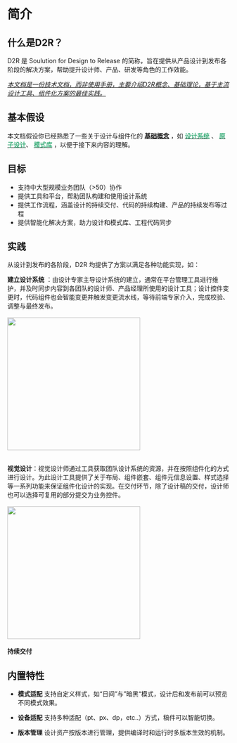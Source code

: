 # 简介

## 什么是D2R？

D2R 是 Soulution for Design to Release 的简称，旨在提供从产品设计到发布各阶段的解决方案，帮助提升设计师、产品、研发等角色的工作效能。

<u>_本文档是一份技术文档，而非使用手册，主要介绍D2R概念、基础理论，基于主流设计工具、组件化方案的最佳实践。_</u>

## 基本假设

本文档假设你已经熟悉了一些关于设计与组件化的 [**基础概念**](/concept) ，如 
[<font color="3EAF7C">**设计系统**</font>](./concept.html#设计系统) 、
[<font color="3EAF7C">**原子设计**</font>](./concept.html#原子设计)、
[<font color="3EAF7C">**模式库**</font>](./concept.html#实践)
，以便于接下来内容的理解。

## 目标

* 支持中大型规模业务团队（>50）协作
* 提供工具和平台，帮助团队构建和使用设计系统
* 提供工作流程，涵盖设计的持续交付、代码的持续构建、产品的持续发布等过程
* 提供智能化解决方案，助力设计和模式库、工程代码同步

## 实践

从设计到发布的各阶段，D2R 均提供了方案以满足各种功能实现，如： 

**建立设计系统** ：由设计专家主导设计系统的建立，通常在平台管理工具进行维护，并及时同步内容到各团队的设计师、产品经理所使用的设计工具；设计控件变更时，代码组件也会智能变更并触发变更流水线，等待前端专家介入，完成校验、调整与最终发布。
<br>
<br>
<img src="~@assets/intro/ucd_create_design_system.gif"  height="302" />
<br>
<br>


**视觉设计**：视觉设计师通过工具获取团队设计系统的资源，并在按照组件化的方式进行设计。为此设计工具提供了关于布局、组件嵌套、组件元信息设置、样式选择等一系列功能来保证组件化设计的实现。在交付环节，除了设计稿的交付，设计师也可以选择可复用的部分提交为业务控件。
<br>
<br>
<img src="~@assets/intro/ucd_design_in_tool.gif"  height="302" />
<br>
<br>
**持续交付**

## 内置特性

* **模式适配** 支持自定义样式，如“日间”与”暗黑“模式，设计后和发布前可以预览不同模式效果。

* **设备适配** 支持多种适配（pt、px、dp，etc..）方式，稿件可以智能切换。

* **版本管理** 设计资产按版本进行管理，提供编译时和运行时多版本生效的机制。
